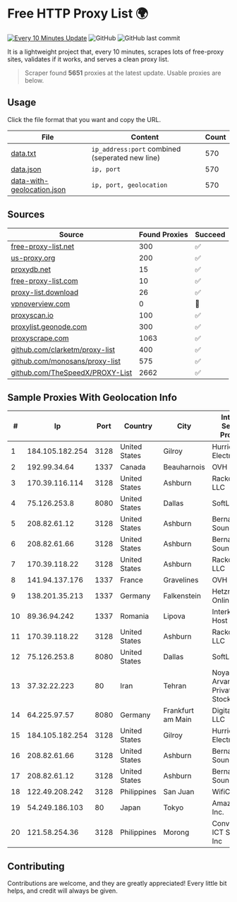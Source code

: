 
# Free HTTP Proxy List 🌍

[![Every 10 Minutes Update](https://github.com/mertguvencli/http-proxy-list/actions/workflows/main.yml/badge.svg?branch=main)](https://github.com/mertguvencli/http-proxy-list/actions/workflows/main.yml)
![GitHub](https://img.shields.io/github/license/mertguvencli/http-proxy-list)
![GitHub last commit](https://img.shields.io/github/last-commit/mertguvencli/http-proxy-list)

It is a lightweight project that, every 10 minutes, scrapes lots of free-proxy sites, validates if it works, and serves a clean proxy list.


> Scraper found **5651** proxies at the latest update. Usable proxies are below.

## Usage

Click the file format that you want and copy the URL.


|File|Content|Count|
|----|-------|-----|
|[data.txt](https://raw.githubusercontent.com/mertguvencli/http-proxy-list/main/proxy-list/data.txt)|`ip_address:port` combined (seperated new line)|570|
|[data.json](https://raw.githubusercontent.com/mertguvencli/http-proxy-list/main/proxy-list/data.json)|`ip, port`|570|
|[data-with-geolocation.json](https://raw.githubusercontent.com/mertguvencli/http-proxy-list/main/proxy-list/data-with-geolocation.json)|`ip, port, geolocation`|570|

## Sources

|Source|Found Proxies|Succeed|
|------|-------------|-------|
|[free-proxy-list.net](https://free-proxy-list.net)|300|✅|
|[us-proxy.org](https://www.us-proxy.org)|200|✅|
|[proxydb.net](http://proxydb.net)|15|✅|
|[free-proxy-list.com](https://free-proxy-list.com/?page=&port=&type%5B%5D=http&type%5B%5D=https&up_time=0&search=Search)|10|✅|
|[proxy-list.download](https://www.proxy-list.download/HTTP)|26|✅|
|[vpnoverview.com](https://vpnoverview.com/privacy/anonymous-browsing/free-proxy-servers)|0|🚫|
|[proxyscan.io](https://www.proxyscan.io)|100|✅|
|[proxylist.geonode.com](https://proxylist.geonode.com/api/proxy-list?limit=300&page=1&sort_by=lastChecked&sort_type=desc&protocols=http,https)|300|✅|
|[proxyscrape.com](https://api.proxyscrape.com/v2/?request=displayproxies&protocol=http&timeout=10000&country=all&ssl=all&anonymity=all)|1063|✅|
|[github.com/clarketm/proxy-list](https://raw.githubusercontent.com/clarketm/proxy-list/master/proxy-list-raw.txt)|400|✅|
|[github.com/monosans/proxy-list](https://raw.githubusercontent.com/monosans/proxy-list/main/proxies/http.txt)|575|✅|
|[github.com/TheSpeedX/PROXY-List](https://raw.githubusercontent.com/TheSpeedX/PROXY-List/master/http.txt)|2662|✅|


## Sample Proxies With Geolocation Info

|#|Ip|Port|Country|City|Internet Service Provider|
|-|--|----|-------|----|-------------------------|
|1|184.105.182.254|3128|United States|Gilroy|Hurricane Electric LLC|
|2|192.99.34.64|1337|Canada|Beauharnois|OVH SAS|
|3|170.39.116.114|3128|United States|Ashburn|Rackdog, LLC|
|4|75.126.253.8|8080|United States|Dallas|SoftLayer|
|5|208.82.61.12|3128|United States|Ashburn|Bernardi Sounds|
|6|208.82.61.66|3128|United States|Ashburn|Bernardi Sounds|
|7|170.39.118.22|3128|United States|Ashburn|Rackdog, LLC|
|8|141.94.137.176|1337|France|Gravelines|OVH SAS|
|9|138.201.35.213|1337|Germany|Falkenstein|Hetzner Online GmbH|
|10|89.36.94.242|1337|Romania|Lipova|Interkvm Host SRL|
|11|170.39.118.22|3128|United States|Ashburn|Rackdog, LLC|
|12|75.126.253.8|8080|United States|Dallas|SoftLayer|
|13|37.32.22.223|80|Iran|Tehran|Noyan Abr Arvan Co. ( Private Joint Stock)|
|14|64.225.97.57|8080|Germany|Frankfurt am Main|DigitalOcean, LLC|
|15|184.105.182.254|3128|United States|Gilroy|Hurricane Electric LLC|
|16|208.82.61.66|3128|United States|Ashburn|Bernardi Sounds|
|17|208.82.61.12|3128|United States|Ashburn|Bernardi Sounds|
|18|122.49.208.242|3128|Philippines|San Juan|WifiCity, Inc|
|19|54.249.186.103|80|Japan|Tokyo|Amazon.com, Inc.|
|20|121.58.254.36|3128|Philippines|Morong|Converge ICT Solution Inc|



## Contributing

Contributions are welcome, and they are greatly appreciated! Every
little bit helps, and credit will always be given.

